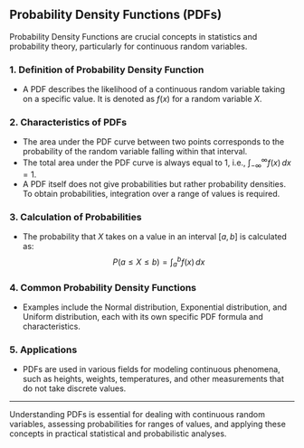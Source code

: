 ## Probability Density Functions (PDFs)

Probability Density Functions are crucial concepts in statistics and probability theory, particularly for continuous random variables.

### 1. **Definition of Probability Density Function**
- A PDF describes the likelihood of a continuous random variable taking on a specific value. It is denoted as $f(x)$ for a random variable $X$.

### 2. **Characteristics of PDFs**
- The area under the PDF curve between two points corresponds to the probability of the random variable falling within that interval.
- The total area under the PDF curve is always equal to 1, i.e., $\int_{-\infty}^{\infty} f(x) \, dx = 1$.
- A PDF itself does not give probabilities but rather probability densities. To obtain probabilities, integration over a range of values is required.

### 3. **Calculation of Probabilities**
- The probability that $X$ takes on a value in an interval $[a, b]$ is calculated as:
  $$ P(a \leq X \leq b) = \int_{a}^{b} f(x) \, dx $$

### 4. **Common Probability Density Functions**
- Examples include the Normal distribution, Exponential distribution, and Uniform distribution, each with its own specific PDF formula and characteristics.

### 5. **Applications**
- PDFs are used in various fields for modeling continuous phenomena, such as heights, weights, temperatures, and other measurements that do not take discrete values.

---

Understanding PDFs is essential for dealing with continuous random variables, assessing probabilities for ranges of values, and applying these concepts in practical statistical and probabilistic analyses.
